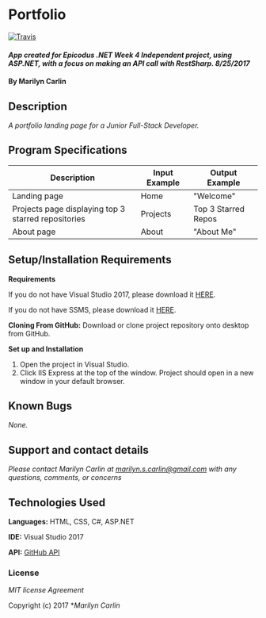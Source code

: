 # Portfolio
[![Travis](https://img.shields.io/travis/rust-lang/rust.svg?style=plastic)](https://github.com/mcarlin27/ASP.NET-portfolio)

#### _App created for Epicodus .NET Week 4 Independent project, using ASP.NET, with a focus on making an API call with RestSharp. 8/25/2017_

#### By **Marilyn Carlin**

## Description

_A portfolio landing page for a Junior Full-Stack Developer._

## Program Specifications

| Description  | Input Example | Output Example |
| ------------- | ------------- | ------------- |
| Landing page | Home | "Welcome" |
| Projects page displaying top 3 starred repositories | Projects | Top 3 Starred Repos |
| About page | About  | "About Me" |

## Setup/Installation Requirements

**Requirements**

If you do not have Visual Studio 2017, please download it [HERE](https://www.visualstudio.com/thank-you-downloading-visual-studio/?sku=Community&rel=15).

If you do not have SSMS, please download it [HERE](https://docs.microsoft.com/en-us/sql/ssms/download-sql-server-management-studio-ssms).

**Cloning From GitHub:** Download or clone project repository onto desktop from GitHub.

**Set up and Installation**
1. Open the project in Visual Studio.
2. Click IIS Express at the top of the window. Project should open in a new window in your default browser.

## Known Bugs

_None._

## Support and contact details

_Please contact Marilyn Carlin at marilyn.s.carlin@gmail.com with any questions, comments, or concerns_

## Technologies Used

**Languages:** HTML, CSS, C#, ASP.NET

**IDE:** Visual Studio 2017

**API:** [GitHub API](https://developer.github.com/v3/)

### License

*MIT license Agreement*

Copyright (c) 2017 **_Marilyn Carlin_*
